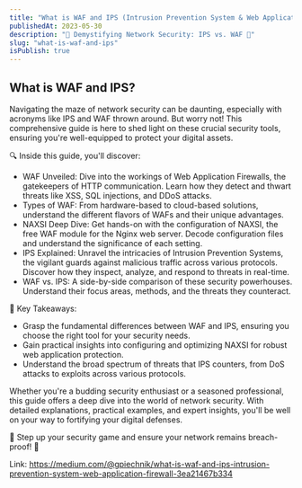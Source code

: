 ```yaml
---
title: "What is WAF and IPS (Intrusion Prevention System & Web Application Firewall)"
publishedAt: 2023-05-30
description: "🔐 Demystifying Network Security: IPS vs. WAF 🔐"
slug: "what-is-waf-and-ips"
isPublish: true
---
```


## What is WAF and IPS?

Navigating the maze of network security can be daunting, especially with acronyms like IPS and WAF thrown around. But worry not! This comprehensive guide is here to shed light on these crucial security tools, ensuring you're well-equipped to protect your digital assets.

🔍 Inside this guide, you'll discover:

- WAF Unveiled: Dive into the workings of Web Application Firewalls, the gatekeepers of HTTP communication. Learn how they detect and thwart threats like XSS, SQL injections, and DDoS attacks.
- Types of WAF: From hardware-based to cloud-based solutions, understand the different flavors of WAFs and their unique advantages.
- NAXSI Deep Dive: Get hands-on with the configuration of NAXSI, the free WAF module for the Nginx web server. Decode configuration files and understand the significance of each setting.
- IPS Explained: Unravel the intricacies of Intrusion Prevention Systems, the vigilant guards against malicious traffic across various protocols. Discover how they inspect, analyze, and respond to threats in real-time.
- WAF vs. IPS: A side-by-side comparison of these security powerhouses. Understand their focus areas, methods, and the threats they counteract.

📌 Key Takeaways:

- Grasp the fundamental differences between WAF and IPS, ensuring you choose the right tool for your security needs.
- Gain practical insights into configuring and optimizing NAXSI for robust web application protection.
- Understand the broad spectrum of threats that IPS counters, from DoS attacks to exploits across various protocols.

Whether you're a budding security enthusiast or a seasoned professional, this guide offers a deep dive into the world of network security. With detailed explanations, practical examples, and expert insights, you'll be well on your way to fortifying your digital defenses.

🔗 Step up your security game and ensure your network remains breach-proof! 🔗

Link: https://medium.com/@gpiechnik/what-is-waf-and-ips-intrusion-prevention-system-web-application-firewall-3ea21467b334
